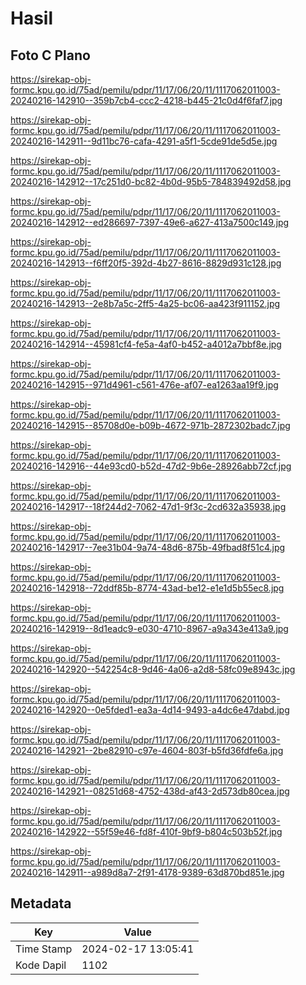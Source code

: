 # Hasil

## Foto C Plano

https://sirekap-obj-formc.kpu.go.id/75ad/pemilu/pdpr/11/17/06/20/11/1117062011003-20240216-142910--359b7cb4-ccc2-4218-b445-21c0d4f6faf7.jpg

https://sirekap-obj-formc.kpu.go.id/75ad/pemilu/pdpr/11/17/06/20/11/1117062011003-20240216-142911--9d11bc76-cafa-4291-a5f1-5cde91de5d5e.jpg

https://sirekap-obj-formc.kpu.go.id/75ad/pemilu/pdpr/11/17/06/20/11/1117062011003-20240216-142912--17c251d0-bc82-4b0d-95b5-784839492d58.jpg

https://sirekap-obj-formc.kpu.go.id/75ad/pemilu/pdpr/11/17/06/20/11/1117062011003-20240216-142912--ed286697-7397-49e6-a627-413a7500c149.jpg

https://sirekap-obj-formc.kpu.go.id/75ad/pemilu/pdpr/11/17/06/20/11/1117062011003-20240216-142913--f6ff20f5-392d-4b27-8616-8829d931c128.jpg

https://sirekap-obj-formc.kpu.go.id/75ad/pemilu/pdpr/11/17/06/20/11/1117062011003-20240216-142913--2e8b7a5c-2ff5-4a25-bc06-aa423f911152.jpg

https://sirekap-obj-formc.kpu.go.id/75ad/pemilu/pdpr/11/17/06/20/11/1117062011003-20240216-142914--45981cf4-fe5a-4af0-b452-a4012a7bbf8e.jpg

https://sirekap-obj-formc.kpu.go.id/75ad/pemilu/pdpr/11/17/06/20/11/1117062011003-20240216-142915--971d4961-c561-476e-af07-ea1263aa19f9.jpg

https://sirekap-obj-formc.kpu.go.id/75ad/pemilu/pdpr/11/17/06/20/11/1117062011003-20240216-142915--85708d0e-b09b-4672-971b-2872302badc7.jpg

https://sirekap-obj-formc.kpu.go.id/75ad/pemilu/pdpr/11/17/06/20/11/1117062011003-20240216-142916--44e93cd0-b52d-47d2-9b6e-28926abb72cf.jpg

https://sirekap-obj-formc.kpu.go.id/75ad/pemilu/pdpr/11/17/06/20/11/1117062011003-20240216-142917--18f244d2-7062-47d1-9f3c-2cd632a35938.jpg

https://sirekap-obj-formc.kpu.go.id/75ad/pemilu/pdpr/11/17/06/20/11/1117062011003-20240216-142917--7ee31b04-9a74-48d6-875b-49fbad8f51c4.jpg

https://sirekap-obj-formc.kpu.go.id/75ad/pemilu/pdpr/11/17/06/20/11/1117062011003-20240216-142918--72ddf85b-8774-43ad-be12-e1e1d5b55ec8.jpg

https://sirekap-obj-formc.kpu.go.id/75ad/pemilu/pdpr/11/17/06/20/11/1117062011003-20240216-142919--8d1eadc9-e030-4710-8967-a9a343e413a9.jpg

https://sirekap-obj-formc.kpu.go.id/75ad/pemilu/pdpr/11/17/06/20/11/1117062011003-20240216-142920--542254c8-9d46-4a06-a2d8-58fc09e8943c.jpg

https://sirekap-obj-formc.kpu.go.id/75ad/pemilu/pdpr/11/17/06/20/11/1117062011003-20240216-142920--0e5fded1-ea3a-4d14-9493-a4dc6e47dabd.jpg

https://sirekap-obj-formc.kpu.go.id/75ad/pemilu/pdpr/11/17/06/20/11/1117062011003-20240216-142921--2be82910-c97e-4604-803f-b5fd36fdfe6a.jpg

https://sirekap-obj-formc.kpu.go.id/75ad/pemilu/pdpr/11/17/06/20/11/1117062011003-20240216-142921--08251d68-4752-438d-af43-2d573db80cea.jpg

https://sirekap-obj-formc.kpu.go.id/75ad/pemilu/pdpr/11/17/06/20/11/1117062011003-20240216-142922--55f59e46-fd8f-410f-9bf9-b804c503b52f.jpg

https://sirekap-obj-formc.kpu.go.id/75ad/pemilu/pdpr/11/17/06/20/11/1117062011003-20240216-142911--a989d8a7-2f91-4178-9389-63d870bd851e.jpg


## Metadata

| Key        | Value               |
| ---------- | ------------------- |
| Time Stamp | 2024-02-17 13:05:41 |
| Kode Dapil | 1102                |



